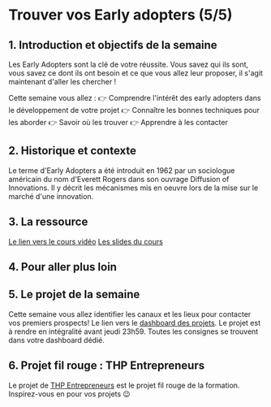 # Trouver vos Early adopters (5/5)

## 1. Introduction et objectifs de la semaine
Les Early Adopters sont la clé de votre réussite. Vous savez qui ils sont, vous savez ce dont ils ont besoin et ce que vous allez leur proposer, il s'agit maintenant d'aller les chercher !

Cette semaine vous allez :
👉 Comprendre l'intérêt des early adopters dans le développement de votre projet
👉 Connaître les bonnes techniques pour les aborder
👉 Savoir où les trouver
👉 Apprendre à les contacter


## 2. Historique et contexte
Le terme d'Early Adopters a été introduit en 1962 par un sociologue américain du nom d'Everett Rogers dans son ouvrage Diffusion of Innovations. Il y décrit les mécanismes mis en oeuvre lors de la mise sur le marché d'une innovation.


## 3. La ressource
[Le lien vers le cours vidéo](https://youtu.be/hM3kh_SXUyg)
[Les slides du cours](https://docs.google.com/presentation/d/1fOtMexczr2veJxqeeNdLpQfOWhfXYdo5U_DpKKx2oqU/edit#slide=id.p)


## 4. Pour aller plus loin



## 5. Le projet de la semaine
Cette semaine vous allez identifier les canaux et les lieux pour contacter vos premiers prospects!
Le lien vers le [dashboard des projets](https://thp-entrepreneurs.notion.site/PROMO-2-e8bef48d6ad546d1928b32934c4cdfb4).
Le projet est à rendre en intégralité avant jeudi 23h59.
Toutes les consignes se trouvent dans votre dashboard dédié.


## 6. Projet fil rouge : THP Entrepreneurs
Le projet de [THP Entrepreneurs](https://thp-entrepreneurs.notion.site/THP-Entrepreneurs-524cdaa6743742278c3e52067dc3b513) est le projet fil rouge de la formation. 
Inspirez-vous en pour vos projets 😉